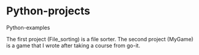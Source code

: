 # Python-projects
Python-examples

The first project (File_sorting) is a file sorter.
The second project (MyGame) is a game that I wrote after taking a course from go-it.
